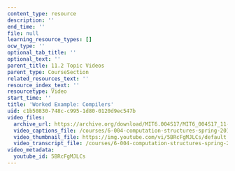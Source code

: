 ```yaml
---
content_type: resource
description: ''
end_time: ''
file: null
learning_resource_types: []
ocw_type: ''
optional_tab_title: ''
optional_text: ''
parent_title: 11.2 Topic Videos
parent_type: CourseSection
related_resources_text: ''
resource_index_text: ''
resourcetype: Video
start_time: ''
title: 'Worked Example: Compilers'
uid: c1b50830-748c-c995-1d80-0120d9ec547b
video_files:
  archive_url: https://archive.org/download/MIT6.004S17/MIT6_004S17_11-02-06-01_300k.mp4
  video_captions_file: /courses/6-004-computation-structures-spring-2017/5d98412dceb152e99200243f27312b92_5BRcFgMJLCs.vtt
  video_thumbnail_file: https://img.youtube.com/vi/5BRcFgMJLCs/default.jpg
  video_transcript_file: /courses/6-004-computation-structures-spring-2017/50898ab1837986bf42eb3377c19075ab_5BRcFgMJLCs.pdf
video_metadata:
  youtube_id: 5BRcFgMJLCs
---
```

